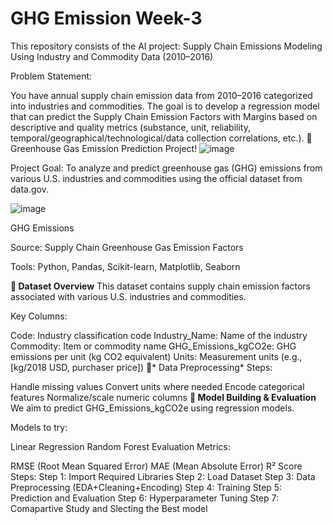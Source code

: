 # GHG Emission Week-3

This repository consists of the AI project: Supply Chain Emissions Modeling Using Industry and Commodity Data (2010–2016)

Problem Statement:

You have annual supply chain emission data from 2010–2016 categorized into industries and commodities. The goal is to develop a regression model that can predict the Supply Chain Emission Factors with Margins based on descriptive and quality metrics (substance, unit, reliability, temporal/geographical/technological/data collection correlations, etc.).
🌱 Greenhouse Gas Emission Prediction Project!
![image](https://github.com/user-attachments/assets/f5b1c214-8366-4703-80a9-9e01bf0451e6)


Project Goal:
To analyze and predict greenhouse gas (GHG) emissions from various U.S. industries and commodities using the official dataset from data.gov.

![image](https://github.com/user-attachments/assets/50573029-9f85-4e0b-ac67-5b857d3c0a84)

GHG Emissions

Source:
Supply Chain Greenhouse Gas Emission Factors

Tools: Python, Pandas, Scikit-learn, Matplotlib, Seaborn

**📂 Dataset Overview**
This dataset contains supply chain emission factors associated with various U.S. industries and commodities.

Key Columns:

Code: Industry classification code
Industry_Name: Name of the industry
Commodity: Item or commodity name
GHG_Emissions_kgCO2e: GHG emissions per unit (kg CO2 equivalent)
Units: Measurement units (e.g., [kg/2018 USD, purchaser price])
🧹* Data Preprocessing*
Steps:

Handle missing values
Convert units where needed
Encode categorical features
Normalize/scale numeric columns
**🤖 Model Building & Evaluation**
We aim to predict GHG_Emissions_kgCO2e using regression models.

Models to try:

Linear Regression
Random Forest
Evaluation Metrics:

RMSE (Root Mean Squared Error)
MAE (Mean Absolute Error)
R² Score
Steps:
Step 1: Import Required Libraries
Step 2: Load Dataset
Step 3: Data Preprocessing (EDA+Cleaning+Encoding)
Step 4: Training
Step 5: Prediction and Evaluation
Step 6: Hyperparameter Tuning
Step 7: Comapartive Study and Slecting the Best model
